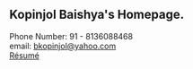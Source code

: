 ## Kopinjol Baishya's Homepage.

Phone Number: 91 - 8136088468<br/>
email: bkopinjol@yahoo.com<br/>
[R&eacute;sum&eacute;](https://github.com/kopinjol/Texinfo-Resume/blob/main/rsm4.pdf)

